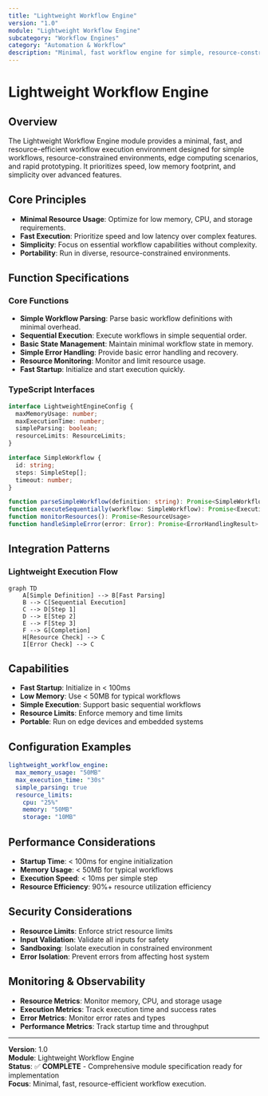 ```yaml
---
title: "Lightweight Workflow Engine"
version: "1.0"
module: "Lightweight Workflow Engine"
subcategory: "Workflow Engines"
category: "Automation & Workflow"
description: "Minimal, fast workflow engine for simple, resource-constrained environments and edge computing scenarios."
---
```


# **Lightweight Workflow Engine**

## **Overview**

The Lightweight Workflow Engine module provides a minimal, fast, and resource-efficient workflow execution environment designed for simple workflows, resource-constrained environments, edge computing scenarios, and rapid prototyping. It prioritizes speed, low memory footprint, and simplicity over advanced features.

## **Core Principles**
- **Minimal Resource Usage**: Optimize for low memory, CPU, and storage requirements.
- **Fast Execution**: Prioritize speed and low latency over complex features.
- **Simplicity**: Focus on essential workflow capabilities without complexity.
- **Portability**: Run in diverse, resource-constrained environments.

## **Function Specifications**

### **Core Functions**
- **Simple Workflow Parsing**: Parse basic workflow definitions with minimal overhead.
- **Sequential Execution**: Execute workflows in simple sequential order.
- **Basic State Management**: Maintain minimal workflow state in memory.
- **Simple Error Handling**: Provide basic error handling and recovery.
- **Resource Monitoring**: Monitor and limit resource usage.
- **Fast Startup**: Initialize and start execution quickly.

### **TypeScript Interfaces**
```typescript
interface LightweightEngineConfig {
  maxMemoryUsage: number;
  maxExecutionTime: number;
  simpleParsing: boolean;
  resourceLimits: ResourceLimits;
}

interface SimpleWorkflow {
  id: string;
  steps: SimpleStep[];
  timeout: number;
}

function parseSimpleWorkflow(definition: string): Promise<SimpleWorkflow>
function executeSequentially(workflow: SimpleWorkflow): Promise<ExecutionResult>
function monitorResources(): Promise<ResourceUsage>
function handleSimpleError(error: Error): Promise<ErrorHandlingResult>
```

## **Integration Patterns**

### **Lightweight Execution Flow**
```mermaid
graph TD
    A[Simple Definition] --> B[Fast Parsing]
    B --> C[Sequential Execution]
    C --> D[Step 1]
    D --> E[Step 2]
    E --> F[Step 3]
    F --> G[Completion]
    H[Resource Check] --> C
    I[Error Check] --> C
```

## **Capabilities**
- **Fast Startup**: Initialize in < 100ms
- **Low Memory**: Use < 50MB for typical workflows
- **Simple Execution**: Support basic sequential workflows
- **Resource Limits**: Enforce memory and time limits
- **Portable**: Run on edge devices and embedded systems

## **Configuration Examples**
```yaml
lightweight_workflow_engine:
  max_memory_usage: "50MB"
  max_execution_time: "30s"
  simple_parsing: true
  resource_limits:
    cpu: "25%"
    memory: "50MB"
    storage: "10MB"
```

## **Performance Considerations**
- **Startup Time**: < 100ms for engine initialization
- **Memory Usage**: < 50MB for typical workflows
- **Execution Speed**: < 10ms per simple step
- **Resource Efficiency**: 90%+ resource utilization efficiency

## **Security Considerations**
- **Resource Limits**: Enforce strict resource limits
- **Input Validation**: Validate all inputs for safety
- **Sandboxing**: Isolate execution in constrained environment
- **Error Isolation**: Prevent errors from affecting host system

## **Monitoring & Observability**
- **Resource Metrics**: Monitor memory, CPU, and storage usage
- **Execution Metrics**: Track execution time and success rates
- **Error Metrics**: Monitor error rates and types
- **Performance Metrics**: Track startup time and throughput

---

**Version**: 1.0  
**Module**: Lightweight Workflow Engine  
**Status**: ✅ **COMPLETE** - Comprehensive module specification ready for implementation  
**Focus**: Minimal, fast, resource-efficient workflow execution. 